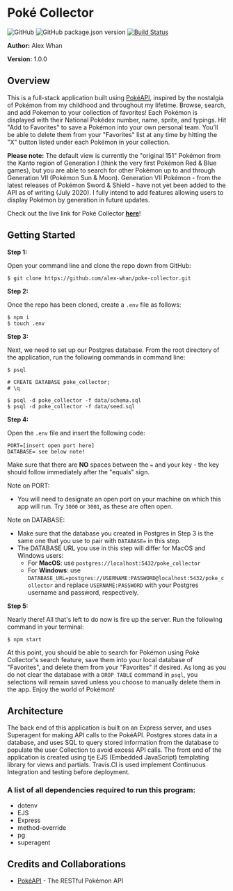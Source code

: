 # Poké Collector

![GitHub](https://img.shields.io/github/license/alex-whan/poke-collector)
![GitHub package.json version](https://img.shields.io/github/package-json/v/alex-whan/poke-collector)
[![Build Status](https://travis-ci.com/alex-whan/poke-collector.svg?branch=master)](https://travis-ci.com/alex-whan/poke-collector)

**Author:** Alex Whan

**Version:** 1.0.0

## Overview

This is a full-stack application built using [PokéAPI](https://pokeapi.co/), inspired by the nostalgia of Pokémon from my childhood and throughout my lifetime. Browse, search, and add Pokemon to your collection of favorites! Each Pokémon is displayed with their National Pokédex number, name, sprite, and typings. Hit "Add to Favorites" to save a Pokémon into your own personal team. You'll be able to delete them from your "Favorites" list at any time by hitting the "X" button listed under each Pokémon in your collection.

**Please note:** The default view is currently the "original 151" Pokémon from the Kanto region of Generation I (think the very first Pokémon Red & Blue games), but you are able to search for other Pokémon up to and through Generation VII (Pokémon Sun & Moon). Generation VII Pokémon - from the latest releases of Pokémon Sword & Shield - have not yet been added to the API as of writing (July 2020). I fully intend to add features allowing users to display Pokémon by generation in future updates. 

Check out the live link for Poké Collector **[here](https://poke-collector.herokuapp.com/)**! 

## Getting Started

**Step 1:**

Open your command line and clone the repo down from GitHub:

    $ git clone https://github.com/alex-whan/poke-collector.git

**Step 2:**

Once the repo has been cloned, create a `.env` file as follows:

    $ npm i
    $ touch .env

**Step 3:**

Next, we need to set up our Postgres database. From the root directory of the application, run the following commands in command line:

    $ psql

    # CREATE DATABASE poke_collector;
    # \q

    $ psql -d poke_collector -f data/schema.sql
    $ psql -d poke_collector -f data/seed.sql

**Step 4:**

Open the `.env` file and insert the following code:

    PORT=[insert open port here]
    DATABASE= see below note!

Make sure that there are **NO** spaces between the `=` and your key - the key should follow immediately after the "equals" sign.

Note on PORT:
* You will need to designate an open port on your machine on which this app will run. Try `3000` or `3001`, as these are often open.

Note on DATABASE: 
* Make sure that the database you created in Postgres in Step 3 is the same one that you use to pair with `DATABASE=` in this step.
* The DATABASE URL you use in this step will differ for MacOS and Windows users:
  - For **MacOS**: use `postgres://localhost:5432/poke_collector`
  - For **Windows**: use `DATABASE_URL=postgres://USERNAME:PASSWORD@localhost:5432/poke_collector` and replace `USERNAME:PASSWORD` with your Postgres username and password, respectively.

**Step 5:**

Nearly there! All that's left to do now is fire up the server. Run the following command in your terminal:

    $ npm start

At this point, you should be able to search for Pokémon using Poké Collector's search feature, save them into your local database of "Favorites", and delete them from your "Favorites" if desired. As long as you do not clear the database with a `DROP TABLE` command in `psql`, you selections will remain saved unless you choose to manually delete them in the app. Enjoy the world of Pokémon!

## Architecture

The back end of this application is built on an Express server, and uses Superagent for making API calls to the PokéAPI. Postgres stores data in a database, and uses SQL to query stored information from the database to populate the user Collection to avoid excess API calls. The front end of the application is created using tje EJS (Embedded JavaScript) templating library for views and partials. Travis.CI is used implement Continuous Integration and testing before deployment.

### A list of all dependencies required to run this program:

  * dotenv
  * EJS
  * Express
  * method-override
  * pg
  * superagent

## Credits and Collaborations

* [PokéAPI](https://pokeapi.co/) - The RESTful Pokémon API